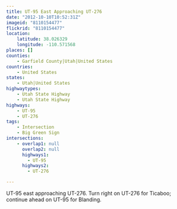 ```yaml
---
title: UT-95 East Approaching UT-276
date: "2012-10-10T10:52:31Z"
imageid: "8110154477"
flickrid: "8110154477"
location:
    latitude: 38.026329
    longitude: -110.571568
places: []
counties:
    - Garfield County|Utah|United States
countries:
    - United States
states:
    - Utah|United States
highwaytypes:
    - Utah State Highway
    - Utah State Highway
highways:
    - UT-95
    - UT-276
tags:
    - Intersection
    - Big Green Sign
intersections:
    - overlap1: null
      overlap2: null
      highways1:
        - UT-95
      highways2:
        - UT-276

---
```

UT-95 east approaching UT-276.  Turn right on UT-276 for Ticaboo; continue ahead on UT-95 for Blanding.